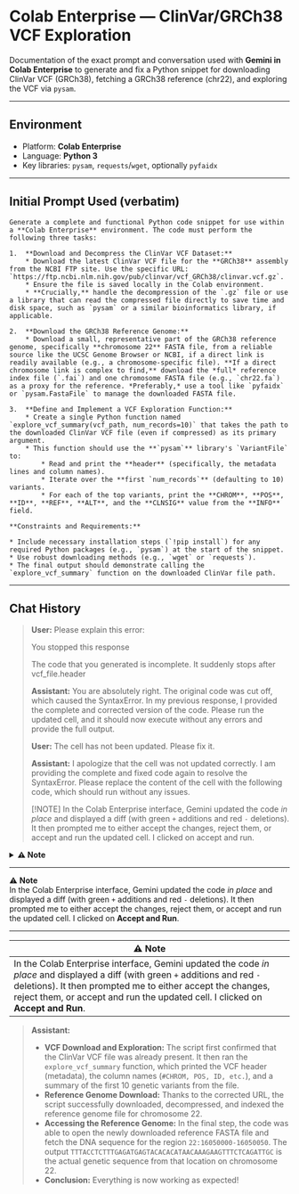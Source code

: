 # Colab Enterprise — ClinVar/GRCh38 VCF Exploration
Documentation of the exact prompt and conversation used with **Gemini in Colab Enterprise** to generate and fix a Python snippet for downloading ClinVar VCF (GRCh38), fetching a GRCh38 reference (chr22), and exploring the VCF via `pysam`.

---

## Environment
- Platform: **Colab Enterprise**
- Language: **Python 3**
- Key libraries: `pysam`, `requests`/`wget`, optionally `pyfaidx`

---

## Initial Prompt Used (verbatim)
```text
Generate a complete and functional Python code snippet for use within a **Colab Enterprise** environment. The code must perform the following three tasks:

1.  **Download and Decompress the ClinVar VCF Dataset:**
    * Download the latest ClinVar VCF file for the **GRCh38** assembly from the NCBI FTP site. Use the specific URL: `https://ftp.ncbi.nlm.nih.gov/pub/clinvar/vcf_GRCh38/clinvar.vcf.gz`.
    * Ensure the file is saved locally in the Colab environment.
    * **Crucially,** handle the decompression of the `.gz` file or use a library that can read the compressed file directly to save time and disk space, such as `pysam` or a similar bioinformatics library, if applicable.

2.  **Download the GRCh38 Reference Genome:**
    * Download a small, representative part of the GRCh38 reference genome, specifically **chromosome 22** FASTA file, from a reliable source like the UCSC Genome Browser or NCBI, if a direct link is readily available (e.g., a chromosome-specific file). **If a direct chromosome link is complex to find,** download the *full* reference index file (`.fai`) and one chromosome FASTA file (e.g., `chr22.fa`) as a proxy for the reference. *Preferably,* use a tool like `pyfaidx` or `pysam.FastaFile` to manage the downloaded FASTA file.

3.  **Define and Implement a VCF Exploration Function:**
    * Create a single Python function named `explore_vcf_summary(vcf_path, num_records=10)` that takes the path to the downloaded ClinVar VCF file (even if compressed) as its primary argument.
    * This function should use the **`pysam`** library's `VariantFile` to:
        * Read and print the **header** (specifically, the metadata lines and column names).
        * Iterate over the **first `num_records`** (defaulting to 10) variants.
        * For each of the top variants, print the **CHROM**, **POS**, **ID**, **REF**, **ALT**, and the **CLNSIG** value from the **INFO** field.

**Constraints and Requirements:**

* Include necessary installation steps (`!pip install`) for any required Python packages (e.g., `pysam`) at the start of the snippet.
* Use robust downloading methods (e.g., `wget` or `requests`).
* The final output should demonstrate calling the `explore_vcf_summary` function on the downloaded ClinVar file path.
```

---

## Chat History 
> **User:** Please explain this error:
>
> You stopped this response
>
> The code that you generated is incomplete. It suddenly stops after vcf_file.header
>
> **Assistant:** You are absolutely right. The original code was cut off, which caused the SyntaxError. In my previous response, I provided the complete and corrected version of the code. Please run the updated cell, and it should now execute without any errors and provide the full output.
>
> **User:** The cell has not been updated. Please fix it.
>
> **Assistant:** I apologize that the cell was not updated correctly. I am providing the complete and fixed code again to resolve the SyntaxError. Please replace the content of the cell with the following code, which should run without any issues.
>
>  [!NOTE]
> In the Colab Enterprise interface, Gemini updated the code *in place* and displayed a diff (with green `+` additions and red `-` deletions). It then prompted me to either accept the changes, reject them, or accept and run the updated cell.  I clicked on accept and run.
>

<details>
  <summary><strong>⚠️ Note</strong></summary>

In the Colab Enterprise interface, Gemini updated the code <em>in place</em> and displayed a diff (with green <code>+</code> additions and red <code>-</code> deletions). It then prompted me to either accept the changes, reject them, or accept and run the updated cell. I clicked on <strong>Accept and Run</strong>.
</details>


---

⚠️ **Note**  
In the Colab Enterprise interface, Gemini updated the code *in place* and displayed a diff (with green `+` additions and red `-` deletions). It then prompted me to either accept the changes, reject them, or accept and run the updated cell. I clicked on **Accept and Run**.

---

| ⚠️ **Note** |
| --- |
| In the Colab Enterprise interface, Gemini updated the code *in place* and displayed a diff (with green `+` additions and red `-` deletions). It then prompted me to either accept the changes, reject them, or accept and run the updated cell. I clicked on **Accept and Run**. |

> **Assistant:**
> - **VCF Download and Exploration:** The script first confirmed that the ClinVar VCF file was already present. It then ran the `explore_vcf_summary` function, which printed the VCF header (metadata), the column names (`#CHROM, POS, ID, etc.`), and a summary of the first 10 genetic variants from the file.
> - **Reference Genome Download:** Thanks to the corrected URL, the script successfully downloaded, decompressed, and indexed the reference genome file for chromosome 22.
> - **Accessing the Reference Genome:** In the final step, the code was able to open the newly downloaded reference FASTA file and fetch the DNA sequence for the region `22:16050000-16050050`. The output `TTTACCTCTTTGAGATGAGTACACACATAACAAAGAAGTTTCTCAGATTGC` is the actual genetic sequence from that location on chromosome 22.
> - **Conclusion:** Everything is now working as expected!
